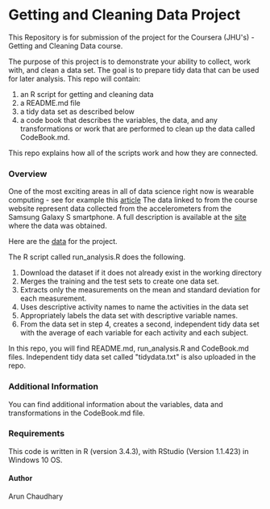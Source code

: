 

Getting and Cleaning Data Project
=================================

This Repository is for submission of the project for the Coursera (JHU's) - Getting and Cleaning Data course.

The purpose of this project is to demonstrate your ability to collect, work with, and clean a data set. The goal is to prepare tidy data that can be used for later analysis. 
This repo will contain:


1. an R script for getting and cleaning data 
1. a README.md file
1. a tidy data set as described below
1. a code book that describes the variables, the data, and any transformations or work that are performed to clean up the data called CodeBook.md. 

This repo explains how all of the scripts work and how they are connected.

### Overview

One of the most exciting areas in all of data science right now is wearable computing - see for example this [article](http://www.insideactivitytracking.com/data-science-activity-tracking-and-the-battle-for-the-worlds-top-sports-brand/)
The data linked to from the course website represent data collected from the accelerometers from the Samsung Galaxy S smartphone. A full description is available at the [site](http://archive.ics.uci.edu/ml/datasets/Human+Activity+Recognition+Using+Smartphones) where the data was obtained.

Here are the [data](https://d396qusza40orc.cloudfront.net/getdata%2Fprojectfiles%2FUCI%20HAR%20Dataset.zip) for the project.


The R script called run_analysis.R does the following.

1. Download the dataset if it does not already exist in the working directory
1. Merges the training and the test sets to create one data set.
1. Extracts only the measurements on the mean and standard deviation for each measurement.
1. Uses descriptive activity names to name the activities in the data set
1. Appropriately labels the data set with descriptive variable names.
1. From the data set in step 4, creates a second, independent tidy data set with the average of each variable for each activity and each subject.

In this repo, you will find README.md, run_analysis.R and CodeBook.md files.
Independent tidy data set called "tidydata.txt" is also uploaded in the repo.

### Additional Information
You can find additional information about the variables, data and transformations in the CodeBook.md file.

### Requirements
This code is written in  R (version 3.4.3), with RStudio (Version 1.1.423) in Windows 10 OS.

#### Author
Arun Chaudhary